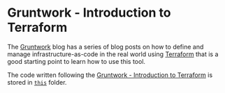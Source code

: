 # Gruntwork - Introduction to Terraform

The [Gruntwork](https://www.gruntwork.io/) blog has a series of blog posts on how to define and manage infrastructure-as-code in the real world using [Terraform](https://www.terraform.io/) that is a good starting point to learn how to use this tool.

The code written following the [Gruntwork - Introduction to Terraform](https://blog.gruntwork.io/an-introduction-to-terraform-f17df9c6d180) is stored in [`this`](./gruntwork-introduction-terraform/) folder.
